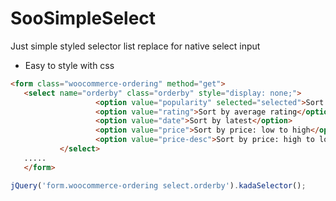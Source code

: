 # SooSimpleSelect
Just simple styled selector list replace for native select input
 
  - Easy to style with css

 ```html
<form class="woocommerce-ordering" method="get">
	<select name="orderby" class="orderby" style="display: none;">
					<option value="popularity" selected="selected">Sort by popularity</option>
					<option value="rating">Sort by average rating</option>
					<option value="date">Sort by latest</option>
					<option value="price">Sort by price: low to high</option>
					<option value="price-desc">Sort by price: high to low</option>
			</select>
	.....
	</form>
```
 ```javascript
jQuery('form.woocommerce-ordering select.orderby').kadaSelector();
```